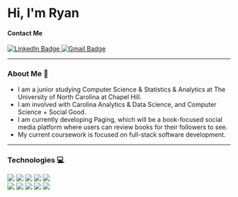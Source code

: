 # Hi, I'm Ryan

#### Contact Me

<div id="badges"> 
<a href="https://www.linkedin.com/in/ryan-bowers-1007aa29a/">
  <img src="https://img.shields.io/badge/LinkedIn-blue?style=for-the-badge&logo=linkedin&logoColor=white" alt="LinkedIn Badge"/>
</a>
<a href="mailto:ryanb215@ad.unc.edu">
  <img src='https://img.shields.io/badge/Gmail-D14836?style=for-the-badge&logo=gmail&logoColor=white' alt="Gmail Badge" />
</a>
</div>

---

### About Me :rhinoceros:

- I am a junior studying Computer Science & Statistics & Analytics at The University of North Carolina at Chapel Hill.
- I am involved with Carolina Analytics & Data Science, and Computer Science + Social Good.
- I am currently developing Paging, which will be a book-focused social media platform where users can review books for their followers to see.
- My current coursework is focused on full-stack software development.

---

### Technologies :computer:

<div id="badges"> 
  <img src='https://img.shields.io/badge/Java-ED8B00?style=for-the-badge&logo=openjdk&logoColor=white' />
  <img src='https://img.shields.io/badge/python-3670A0?style=for-the-badge&logo=python&logoColor=ffdd54' />
  <img src='https://img.shields.io/badge/JavaScript-323330?style=for-the-badge&logo=javascript&logoColor=F7DF1E' />
  <img src='https://img.shields.io/badge/TypeScript-007ACC?style=for-the-badge&logo=typescript&logoColor=white' />
  <img src='https://img.shields.io/badge/R-276DC3?style=for-the-badge&logo=r&logoColor=white' />
</div>
<div id="badges"> 
  <img src='https://img.shields.io/badge/React-20232A?style=for-the-badge&logo=react&logoColor=61DAFB' />
  <img src='https://img.shields.io/badge/Angular-DD0031?style=for-the-badge&logo=angular&logoColor=white' />
  <img src='https://img.shields.io/badge/Supabase-181818?style=for-the-badge&logo=supabase&logoColor=white' />
  <img src='https://img.shields.io/badge/Swift-FA7343?style=for-the-badge&logo=swift&logoColor=white' />
  <img src='https://img.shields.io/badge/next.js-000000?style=for-the-badge&logo=nextdotjs&logoColor=white' />
</div>




<!--
**ryanbowers215/ryanbowers215** is a ✨ _special_ ✨ repository because its `README.md` (this file) appears on your GitHub profile.

Here are some ideas to get you started:

- 🔭 I’m currently working on ...
- 🌱 I’m currently learning ...
- 👯 I’m looking to collaborate on ...
- 🤔 I’m looking for help with ...
- 💬 Ask me about ...
- 📫 How to reach me: ...
- 😄 Pronouns: ...
- ⚡ Fun fact: ...
-->
